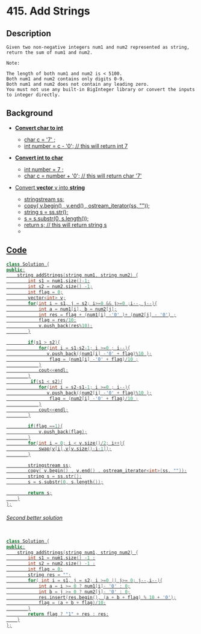# 415. Add Strings
## Description
```
Given two non-negative integers num1 and num2 represented as string, return the sum of num1 and num2.

Note:

The length of both num1 and num2 is < 5100.
Both num1 and num2 contains only digits 0-9.
Both num1 and num2 does not contain any leading zero.
You must not use any built-in BigInteger library or convert the inputs to integer directly.

```
## Background

* <b><u>Convert char to int </b>
  * char c = '7' ;
  * int number = c - '0'; // this will return int 7


* <b><u>Convert int to  char </b>
  * int number = 7 ;
  * char c = number + '0'; // this will return char '7'


* Convert <b><u>vector<int></b> v into <b><u>string</b>
  * stringstream ss;
  * copy( v.begin() , v.end() , ostream_iterator<int>(ss, ""));
  * string s = ss.str();
  * s = s.substr(0, s.length());
  * return s;                  // this will return string s
  *

## Code

```c++
class Solution {
public:
    string addStrings(string num1, string num2) {
        int s1 = num1.size()-1;
        int s2 = num2.size() -1;
        int flag = 0;
        vector<int> v;
        for(int i = s1, j = s2; i>=0 && j>=0 ;i--, j--){
            int a = num1[i], b = num2[j];
            int res = flag + (num1[i] -'0' )+ (num2[j] - '0') ;
            flag = res/10;
            v.push_back(res%10);
        }

        if(s1 > s2){
            for(int i = s1-s2-1; i >=0 ; i--){
               v.push_back((num1[i] -'0' + flag)%10 );
                flag = (num1[i] -'0' + flag)/10 ;
            }
            cout<<endl;
        }
         if(s1 < s2){
            for(int i = s2-s1-1; i >=0 ; i--){
               v.push_back((num2[i] -'0' + flag)%10 );
                flag = (num2[i] -'0' + flag)/10 ;
            }
            cout<<endl;
        }

        if(flag ==1){
            v.push_back(flag);
        }
        for(int i = 0; i < v.size()/2; i++){
            swap(v[i],v[v.size()-i-1]);
        }

        stringstream ss;
        copy( v.begin() , v.end() , ostream_iterator<int>(ss, ""));
        string s = ss.str();
        s = s.substr(0, s.length());

        return s;
    }
};
```
###### Second better solution
```c++

class Solution {
public:
    string addStrings(string num1, string num2) {
        int s1 = num1.size() -1 ;
        int s2 = num2.size() -1 ;
        int flag = 0;
        string res = "";
        for( int i = s1, j = s2; i >=0 || j>= 0; j--,i--){
            int a = i >= 0 ? num1[i]- '0' : 0;
            int b = j >= 0 ? num2[j]- '0' : 0;
            res.insert(res.begin(), (a + b + flag) % 10 + '0');
            flag = (a + b + flag)/10;
        }
        return flag ? "1" + res : res;
    }
};

```

